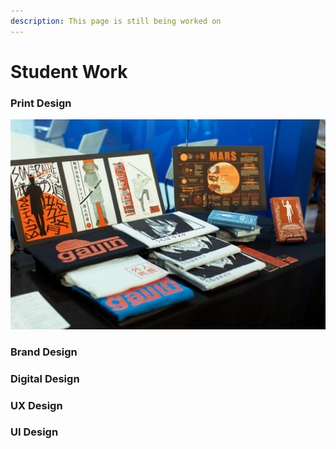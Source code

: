 ```yaml
---
description: This page is still being worked on
---
```


# Student Work

### Print Design

![](../.gitbook/assets/showcase-_page_08.jpg)

### Brand Design

### Digital Design

### UX Design

### UI Design




